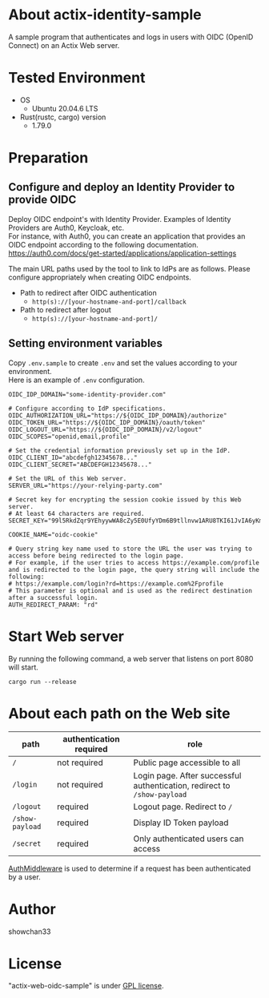 # About actix-identity-sample

A sample program that authenticates and logs in users with OIDC (OpenID Connect) on an Actix Web server.

# Tested Environment

* OS
    * Ubuntu 20.04.6 LTS
* Rust(rustc, cargo) version
    * 1.79.0

# Preparation

## Configure and deploy an Identity Provider to provide OIDC

Deploy OIDC endpoint's with Identity Provider. Examples of Identity Providers are Auth0, Keycloak, etc.<br>
For instance, with Auth0, you can create an application that provides an OIDC endpoint according to the following documentation.<br>
https://auth0.com/docs/get-started/applications/application-settings

The main URL paths used by the tool to link to IdPs are as follows. Please configure appropriately when creating OIDC endpoints.

* Path to redirect after OIDC authentication
    * ``http(s)://[your-hostname-and-port]/callback``
* Path to redirect after logout
    * ``http(s)://[your-hostname-and-port]/``

## Setting environment variables

Copy ``.env.sample`` to create ``.env`` and set the values according to your environment.<br>
Here is an example of ``.env`` configuration.

```sh:.env
OIDC_IDP_DOMAIN="some-identity-provider.com"

# Configure according to IdP specifications.
OIDC_AUTHORIZATION_URL="https://${OIDC_IDP_DOMAIN}/authorize"
OIDC_TOKEN_URL="https://${OIDC_IDP_DOMAIN}/oauth/token"
OIDC_LOGOUT_URL="https://${OIDC_IDP_DOMAIN}/v2/logout"
OIDC_SCOPES="openid,email,profile"

# Set the credential information previously set up in the IdP.
OIDC_CLIENT_ID="abcdefgh12345678..."
OIDC_CLIENT_SECRET="ABCDEFGH12345678..."

# Set the URL of this Web server.
SERVER_URL="https://your-relying-party.com"

# Secret key for encrypting the session cookie issued by this Web server.
# At least 64 characters are required.
SECRET_KEY="99l5RkdZqr9YEhyywWA8cZy5E0UfyYDm6B9tllnvw1ARU8TKI61JvIA6yKmJRwHzgdLfZwLK"

COOKIE_NAME="oidc-cookie"

# Query string key name used to store the URL the user was trying to access before being redirected to the login page.
# For example, if the user tries to access https://example.com/profile and is redirected to the login page, the query string will include the following:
# https://example.com/login?rd=https://example.com%2Fprofile
# This parameter is optional and is used as the redirect destination after a successful login.
AUTH_REDIRECT_PARAM: "rd"
```

# Start Web server

By running the following command, a web server that listens on port 8080 will start.

```
cargo run --release
```

# About each path on the Web site

| path | authentication required | role |
| --- | --- | --- |
| ``/`` | not required | Public page accessible to all |
| ``/login`` | not required | Login page. After successful authentication, redirect to ``/show-payload`` |
| ``/logout`` | required | Logout page. Redirect to ``/`` |
| ``/show-payload`` | required | Display ID Token payload |
| ``/secret`` | required | Only authenticated users can access |

[AuthMiddleware](src/auth_middleware.rs) is used to determine if a request has been authenticated by a user.

# Author
 
showchan33

# License
"actix-web-oidc-sample" is under [GPL license](https://www.gnu.org/licenses/licenses.en.html).
